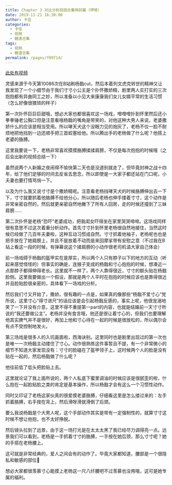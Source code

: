```yaml
---
title: Chapter 3 对比分析抱抱合集特别篇（啰嗦）
date: 2019-11-21 16:30:00
author: 卡佳
categories: 
  - 卡佳
  - 视频
  - 糖渣合集
tags: 
  - 视频
  - 糖渣合集
permalink: /pages/f0971d/
---
```


[此处有视频](/vid/kajia/chap_3.mp4)<!-- more -->

灵感来源于今天第10086次在B站刷杨戬cut，然后本着列文虎克转世的精神又让我发现了一个小细节由于我们寸寸小公主是个扑怀撒娇精，剧里两人实打实的三次抱抱都有异曲同工之妙，所以准备以小见大来康康我们女儿女婿平常的生活习惯（怎么好像很猥琐的样子）

第一次扑怀巨巨巨甜哦，想必大家也都很喜欢这一场戏，噔噔噔扑到怀里然后还小拳拳锤老公胸口但是注意看哦杨戬的嘴角是带笑的，对他这种大男人来说，老婆撒娇什么的应该是相当受用。所以哮天犬这个没眼力见的炮灰了，老杨不仅一脸不耐烦地把他挡到一边还顺手把三首蛟塞给他。所以腾出手的老杨做了什么呢？他搭上老婆的胳膊。

这里我要说一下，老杨非常喜欢摸摸胳膊揉揉肩膀，不仅是每次抱抱的时候哦（之后会出新的视频总结一下）

虽然说两个人新婚之夜闹得不愉快第二天也是没道别就走了，但毕竟封神之战十四年，给了他们足够的时间去反省去思念，所以即使是一大家子都还站在门口呢，小夫妻也要打情骂俏一下。

以及为什么我又说寸寸是个撒娇精呢。注意看老杨挡哮天犬的时候胳膊伸出去一下下，寸寸就要抓着他胳膊不给他分心，所以随后老杨也伸手搂着寸寸，这个动作是非常亲密自然的，然后就更亲密自然地撇下了所有人回房，走的时候还撞到了三妹肩膀……

第二次扑怀是老杨“恐吓”老婆成功，把我闺女吓得坐在家里哭哭啼啼。这场戏同样很有意思不过这次着重分析动作。首先寸寸扑到怀里老杨很自然地接住，当然这时候已经做了几百年夫妻啦，这种互动习惯成自然。寸寸抓着他袖子，老杨呢也也是把手放在了她肩膀上，并且不是放着不动而是来回摩挲带有安慰之意（不过我在B站上看这一段的时候，有弹幕说这个揉肩膀的小动作很老司机请大家自己体会）

前一场戏碍于杨戬的盔甲实在是厚实，所以两个人只有脖子以下的地方的互动（听起来感觉怪怪的）但事实的确是，连猴子变成的杨戬和寸心抱抱的时候，想凑近一点那脖子都得伸得老长。这里就不一样了，两个人靠得很近，寸寸的额头贴在杨戬脸侧。这里我要做出一个假设，那就是两个人平时在抱抱的时候应该也是靠得很近并且脸贴脸很亲密的，具体看下一场戏的分析。

然后我们寸又开始了，撒娇。很有趣的一点是，如果真的像那些“杨戬不爱寸心”党所说，这里寸心“得寸进尺”的话应该是会引起杨戬反感的，事实上呢，他很宠溺地笑了一下并没有介意，这里不得不重提第一part的内容，也就是结婚前一天寸寸所说的“我还要做公主”。老杨并没有食言哦，他还是很让着寸心的，但我们也要理解他其实脾气并不是很好，再加上他和寸心待在一起的时候是很放松的，所以偶尔会有点不受控制地发火。

第三场戏是很多人的入坑画面啦，西海诀别。这里同时也是剧里出现过的第一次也是唯一一次杨戬主动搂住了寸心。动作很熟练这件事暂且不提，有一个非常微小的细节不知道大家发现没有：寸寸的脸磕在了盔甲领子上，这时候两个人的脸是没有贴在一起的，然后杨戬做了什么呢？

他往前低了低头把脸贴上去。

这里就论证了我上面所说的，两个人私底下蜜里调油的时候应该是很腻歪的啦，什么抱在一起脸贴脸之类的肯定是基本操作，所以杨戬才会有这么一个习惯性动作。

同时又印证了老杨这家伙真的很爱摸老婆胳膊，仔细看这里是怎么搂过来的：左手抓着胳膊，右手按在背上，然后滑呀滑就滑倒了后颈。

要么我说杨戬是个大男人呢，这个手部动作其实是带有一定强制性的，就算寸寸这时候不想让他抱，也不太好挣脱。

然后镜头拉到了远景，由于这一场打光是在太太太黑了我已经尽力调得亮一点。远景我们可以看到，老杨是一手抓着寸寸的胳膊，一手按在她后颈，那么寸寸呢？她的手搭在老杨腰上。

这可就是非常经典的，爱人之间会有的动作了。毕竟大家都知道，腰部是一个很隐私和敏感的部位🤫

想必大家都很羡慕寸心能摸上老杨这一尺八纤腰吧不过羡慕也没用哦，这可是她专属的福利。
